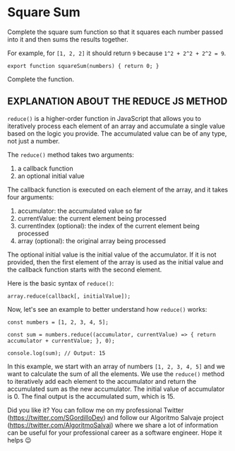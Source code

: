 # Square Sum

Complete the square sum function so that it squares each number passed into it and then sums the results together.

For example, for `[1, 2, 2]` it should return `9` because `1^2 + 2^2 + 2^2 = 9`. 

`export function squareSum(numbers) {
    return 0;
}`

Complete the function.

## EXPLANATION ABOUT THE REDUCE JS METHOD

`reduce()` is a higher-order function in JavaScript that allows you to iteratively process each element of an array and accumulate a single value based on the logic you provide. The accumulated value can be of any type, not just a number.

The `reduce()` method takes two arguments:

1. a callback function
2. an optional initial value

The callback function is executed on each element of the array, and it takes four arguments:

1. accumulator: the accumulated value so far
2. currentValue: the current element being processed
3. currentIndex (optional): the index of the current element being processed
4. array (optional): the original array being processed

The optional initial value is the initial value of the accumulator. If it is not provided, then the first element of the array is used as the initial value and the callback function starts with the second element.

Here is the basic syntax of `reduce()`:

`array.reduce(callback[, initialValue]);`

Now, let's see an example to better understand how `reduce()` works:

`const numbers = [1, 2, 3, 4, 5];`

`const sum = numbers.reduce((accumulator, currentValue) => {
  return accumulator + currentValue;
}, 0);`

`console.log(sum); // Output: 15`

In this example, we start with an array of numbers `[1, 2, 3, 4, 5]` and we want to calculate the sum of all the elements. We use the `reduce()` method to iteratively add each element to the accumulator and return the accumulated sum as the new accumulator. The initial value of accumulator is 0. The final output is the accumulated sum, which is 15.

Did you like it? You can follow me on my professional Twitter (https://twitter.com/SGordilloDev) and follow our Algoritmo Salvaje project (https://twitter.com/AlgoritmoSalvaj) where we share a lot of information can be useful for your professional career as a software engineer. Hope it helps :wink:
